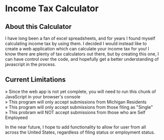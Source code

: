 # Income Tax Calculator

## About this Calculator

I have long been a fan of excel spreadsheets, and for years I found myself calculating income tax by using them. I decided I would instead like to create a web application which can calculate your income tax for you! I know there are plenty of tax calculators out there, but by creating this one, I can have control over the code, and hopefully get a better understanding of javascript in the process. 
## Current Limitations

» Since the web app is not yet complete, you will need to run this chunk of JavaScript in your browser's console<br>
» This program will only accept submissions from Michigan Residents<br>
» This program will only accept submissions from those filing as "Single"<br>
» This probram will NOT accept submissions from those who are Self Employeed<br>

In the near future, I hope to add functionality to allow for user from all across the United States, regardless of filing status or employment status.
